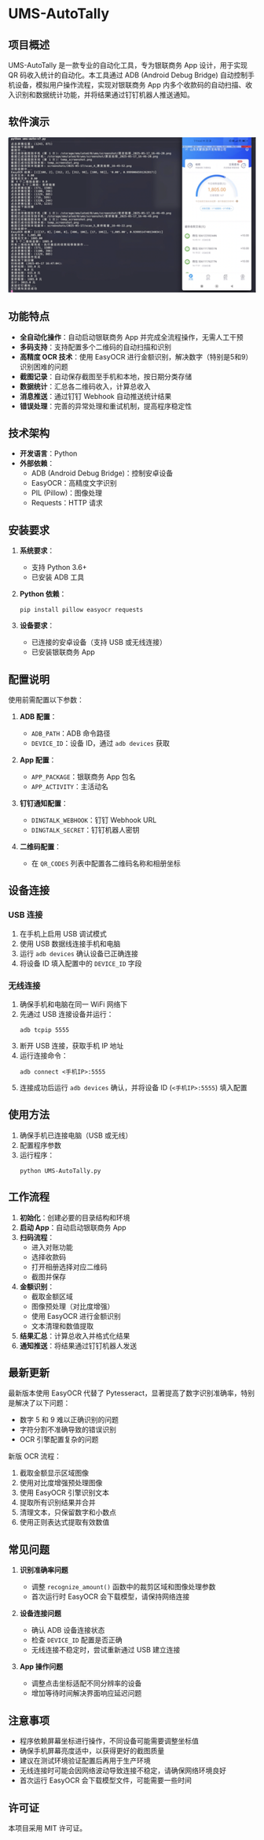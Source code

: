 # UMS-AutoTally

## 项目概述

UMS-AutoTally 是一款专业的自动化工具，专为银联商务 App 设计，用于实现 QR 码收入统计的自动化。本工具通过 ADB (Android Debug Bridge) 自动控制手机设备，模拟用户操作流程，实现对银联商务 App 内多个收款码的自动扫描、收入识别和数据统计功能，并将结果通过钉钉机器人推送通知。

## 软件演示

![UMS-AutoTally 演示](./demo%20screenshot-1.png)

## 功能特点

- **全自动化操作**：自动启动银联商务 App 并完成全流程操作，无需人工干预
- **多码支持**：支持配置多个二维码的自动扫描和识别
- **高精度 OCR 技术**：使用 EasyOCR 进行金额识别，解决数字（特别是5和9）识别困难的问题
- **截图记录**：自动保存截图至手机和本地，按日期分类存储
- **数据统计**：汇总各二维码收入，计算总收入
- **消息推送**：通过钉钉 Webhook 自动推送统计结果
- **错误处理**：完善的异常处理和重试机制，提高程序稳定性

## 技术架构

- **开发语言**：Python
- **外部依赖**：
  - ADB (Android Debug Bridge)：控制安卓设备
  - EasyOCR：高精度文字识别
  - PIL (Pillow)：图像处理
  - Requests：HTTP 请求

## 安装要求

1. **系统要求**：
   - 支持 Python 3.6+
   - 已安装 ADB 工具

2. **Python 依赖**：
   ```
   pip install pillow easyocr requests
   ```

3. **设备要求**：
   - 已连接的安卓设备（支持 USB 或无线连接）
   - 已安装银联商务 App

## 配置说明

使用前需配置以下参数：

1. **ADB 配置**：
   - `ADB_PATH`：ADB 命令路径
   - `DEVICE_ID`：设备 ID，通过 `adb devices` 获取

2. **App 配置**：
   - `APP_PACKAGE`：银联商务 App 包名
   - `APP_ACTIVITY`：主活动名

3. **钉钉通知配置**：
   - `DINGTALK_WEBHOOK`：钉钉 Webhook URL
   - `DINGTALK_SECRET`：钉钉机器人密钥

4. **二维码配置**：
   - 在 `QR_CODES` 列表中配置各二维码名称和相册坐标

## 设备连接

### USB 连接
1. 在手机上启用 USB 调试模式
2. 使用 USB 数据线连接手机和电脑
3. 运行 `adb devices` 确认设备已正确连接
4. 将设备 ID 填入配置中的 `DEVICE_ID` 字段

### 无线连接
1. 确保手机和电脑在同一 WiFi 网络下
2. 先通过 USB 连接设备并运行：
   ```
   adb tcpip 5555
   ```
3. 断开 USB 连接，获取手机 IP 地址
4. 运行连接命令：
   ```
   adb connect <手机IP>:5555
   ```
5. 连接成功后运行 `adb devices` 确认，并将设备 ID (`<手机IP>:5555`) 填入配置

## 使用方法

1. 确保手机已连接电脑（USB 或无线）
2. 配置程序参数
3. 运行程序：
   ```
   python UMS-AutoTally.py
   ```

## 工作流程

1. **初始化**：创建必要的目录结构和环境
2. **启动 App**：自动启动银联商务 App
3. **扫码流程**：
   - 进入对账功能
   - 选择收款码
   - 打开相册选择对应二维码
   - 截图并保存
4. **金额识别**：
   - 截取金额区域
   - 图像预处理（对比度增强）
   - 使用 EasyOCR 进行金额识别
   - 文本清理和数值提取
5. **结果汇总**：计算总收入并格式化结果
6. **通知推送**：将结果通过钉钉机器人发送

## 最新更新

最新版本使用 EasyOCR 代替了 Pytesseract，显著提高了数字识别准确率，特别是解决了以下问题：
- 数字 5 和 9 难以正确识别的问题
- 字符分割不准确导致的错误识别
- OCR 引擎配置复杂的问题

新版 OCR 流程：
1. 截取金额显示区域图像
2. 使用对比度增强预处理图像
3. 使用 EasyOCR 引擎识别文本
4. 提取所有识别结果并合并
5. 清理文本，只保留数字和小数点
6. 使用正则表达式提取有效数值

## 常见问题

1. **识别准确率问题**
   - 调整 `recognize_amount()` 函数中的裁剪区域和图像处理参数
   - 首次运行时 EasyOCR 会下载模型，请保持网络连接

2. **设备连接问题**
   - 确认 ADB 设备连接状态
   - 检查 `DEVICE_ID` 配置是否正确
   - 无线连接不稳定时，尝试重新通过 USB 建立连接

3. **App 操作问题**
   - 调整点击坐标适配不同分辨率的设备
   - 增加等待时间解决界面响应延迟问题

## 注意事项

- 程序依赖屏幕坐标进行操作，不同设备可能需要调整坐标值
- 确保手机屏幕亮度适中，以获得更好的截图质量
- 建议在测试环境验证配置后再用于生产环境
- 无线连接时可能会因网络波动导致连接不稳定，请确保网络环境良好
- 首次运行 EasyOCR 会下载模型文件，可能需要一些时间

## 许可证

本项目采用 MIT 许可证。



